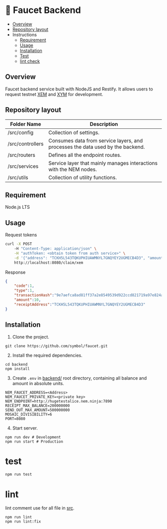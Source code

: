 # :potable_water: Faucet Backend

- [Overview](#overview)
- [Repository layout](#repository-layout)
- Instructions
    - [Requirement](#requirement)
    - [Usage](#usage)
    - [Installation](#installation)
    - [Test](#test)
    - [lint check](#lint)

## Overview

Faucet backend service built with NodeJS and Restify. It allows users to request testnet [XEM](https://testnet-explorer.nemtool.com) and [XYM](https://testnet.symbol.fyi) for development.

## Repository layout

| Folder Name | Description |
| -------------|--------------|
| /src/config | Collection of settings. |
| /src/controllers| Consumes data from service layers, and processes the data used by the backend. |
| /src/routers | Defines all the endpoint routes. |
| /src/services | Service layer that mainly manages interactions with the NEM nodes. |
| /src/utils | Collection of utility functions. |

## Requirement

Node.js LTS

## Usage

Request tokens

``` bash
curl -X POST
    -H "Content-Type: application/json" \
    -H "authToken: <obtain token from auth service>" \
    -d '{"address": "TCKH5L543TQKUPHIUAWMNYL7GNQYEY2UGMECB4D3", "amount": 10}' \
    http://localhost:8080/claim/xem
```

Response

```json
{
    "code":1,
    "type":1,
    "transactionHash":"9e7aefca8ad81ff37a2e8549539d922ccd821719a97e824a58814c3032f4dd85",
    "amount":10,
    "receiptAddress":"TCKH5L543TQKUPHIUAWMNYL7GNQYEY2UGMECB4D3"
}
```

## Installation

1. Clone the project.

```
git clone https://github.com/symbol/faucet.git
```

2. Install the required dependencies.

```
cd backend
npm install
```

3. Create `.env` in [backend/](/backend/) root directory, containing all balance and amount in absolute units.
```env
NEM_FAUCET_ADDRESS=<Address>
NEM_FAUCET_PRIVATE_KEY=<private key>
NEM_ENDPOINT=http://hugetestalice.nem.ninja:7890
RECEIPT_MAX_BALANCE=200000000
SEND_OUT_MAX_AMOUNT=500000000
MOSAIC_DIVISIBILITY=6
PORT=8080
```

4. Start server.

```shell
npm run dev # Development
npm run start # Production
```

# test

```
npm run test
```

# lint

lint comment use for all file in [src](/backend/src/).
```
npm run lint
npm run lint:fix
```